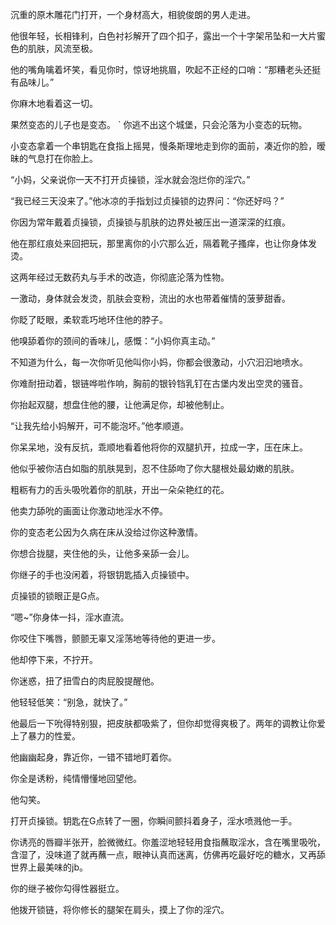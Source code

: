 
沉重的原木雕花门打开，一个身材高大，相貌俊朗的男人走进。

他很年轻，长相锋利，白色衬衫解开了四个扣子，露出一个十字架吊坠和一大片蜜色的肌肤，风流至极。

他的嘴角噙着坏笑，看见你时，惊讶地挑眉，吹起不正经的口哨：“那糟老头还挺有品味儿。”

你麻木地看着这一切。

果然变态的儿子也是变态。
`
你逃不出这个城堡，只会沦落为小变态的玩物。

小变态拿着一个串钥匙在食指上摇晃，慢条斯理地走到你的面前，凑近你的脸，暧昧的气息打在你脸上。

“小妈，父亲说你一天不打开贞操锁，淫水就会泡烂你的淫穴。”

“我已经三天没来了。”他冰凉的手指划过贞操锁的边界问：“你还好吗？”

你因为常年戴着贞操锁，贞操锁与肌肤的边界处被压出一道深深的红痕。

他在那红痕处来回把玩，那里离你的小穴那么近，隔着靴子搔痒，也让你身体发烫。

这两年经过无数药丸与手术的改造，你彻底沦落为性物。

一激动，身体就会发烫，肌肤会变粉，流出的水也带着催情的菠萝甜香。

你眨了眨眼，柔软乖巧地环住他的脖子。

他嗅舔着你的颈间的香味儿，感慨：“小妈你真主动。”

不知道为什么，每一次你听见他叫你小妈，你都会很激动，小穴汩汩地喷水。

你难耐扭动着，银链哗啦作响，胸前的银铃铛乳钉在古堡内发出空灵的骚音。

你抬起双腿，想盘住他的腰，让他满足你，却被他制止。

“让我先给小妈解开，可不能泡坏。”他孝顺道。

你呆呆地，没有反抗，乖顺地看着他将你的双腿扒开，拉成一字，压在床上。

他似乎被你洁白如脂的肌肤晃到，忍不住舔吻了你大腿根处最幼嫩的肌肤。

粗粝有力的舌头吸吮着你的肌肤，开出一朵朵艳红的花。

 他卖力舔吮的画面让你激动地淫水不停。

你的变态老公因为久病在床从没给过你这种激情。

你想合拢腿，夹住他的头，让他多亲舔一会儿。

你继子的手也没闲着，将银钥匙插入贞操锁中。

贞操锁的锁眼正是G点。

“嗯~”你身体一抖，淫水直流。

你咬住下嘴唇，颤颤无辜又淫荡地等待他的更进一步。

他却停下来，不拧开。

你迷惑，扭了扭雪白的肉屁股提醒他。

他轻轻低笑：“别急，就快了。”

他最后一下吮得特别狠，把皮肤都吸紫了，但你却觉得爽极了。两年的调教让你爱上了暴力的性爱。

他幽幽起身，靠近你，一错不错地盯着你。

你全是诱粉，纯情懵懂地回望他。

他勾笑。

打开贞操锁。钥匙在G点转了一圈，你瞬间颤抖着身子，淫水喷溅他一手。

你诱亮的唇瓣半张开，脸微微红。你羞涩地轻轻用食指蘸取淫水，含在嘴里吸吮，含湿了，没味道了就再蘸一点，眼神认真而迷离，仿佛再吃最好吃的糖水，又再舔世界上最美味的jb。 

你的继子被你勾得性器挺立。

他拨开锁链，将你修长的腿架在肩头，摸上了你的淫穴。
